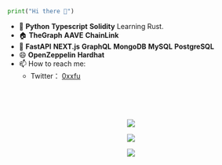 
```python
print("Hi there 👋")
```

[comment]: <> (- 🔭 I’m currently working on ...)

[comment]: <> (- 👯 I’m looking to collaborate on ...)

[comment]: <> (- 🤔 I’m looking for help with ...)

[comment]: <img align="right" src="https://github-readme-stats-wine-delta-32.vercel.app/api/top-langs?username=0xxfu">

- 🌱 **Python** **Typescript** **Solidity** Learning Rust.
- 🏠 **TheGraph** **AAVE** **ChainLink**
- 💼 **FastAPI** **NEXT.js** **GraphQL** **MongoDB** **MySQL** **PostgreSQL**
- 😄 **OpenZeppelin** **Hardhat** 
- 📫 How to reach me:
  - Twitter： [0xxfu](https://twitter.com/0xxfu) 

<br>
<br>
<br>

<p align="center">
    <img src="https://github-readme-stats.vercel.app/api?username=0xxfu&show_icons=true&theme=radical">
</p>

<p align="center">
    <img src="https://streak-stats.demolab.com?user=0xxfu&theme=radical">
</p>

<p align="center">
    <img src="https://github-profile-trophy.vercel.app/?username=0xxfu&column=7&theme=radical"/>
</p>

